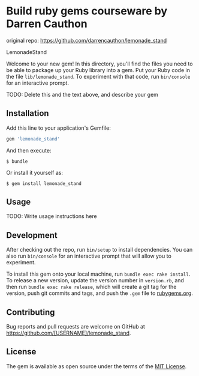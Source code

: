 # Build ruby gems courseware by Darren Cauthon
original repo: https://github.com/darrencauthon/lemonade_stand

LemonadeStand

Welcome to your new gem! In this directory, you'll find the files you need to be able to package up your Ruby library into a gem. Put your Ruby code in the file `lib/lemonade_stand`. To experiment with that code, run `bin/console` for an interactive prompt.

TODO: Delete this and the text above, and describe your gem

## Installation

Add this line to your application's Gemfile:

```ruby
gem 'lemonade_stand'
```

And then execute:

    $ bundle

Or install it yourself as:

    $ gem install lemonade_stand

## Usage

TODO: Write usage instructions here

## Development

After checking out the repo, run `bin/setup` to install dependencies. You can also run `bin/console` for an interactive prompt that will allow you to experiment.

To install this gem onto your local machine, run `bundle exec rake install`. To release a new version, update the version number in `version.rb`, and then run `bundle exec rake release`, which will create a git tag for the version, push git commits and tags, and push the `.gem` file to [rubygems.org](https://rubygems.org).

## Contributing

Bug reports and pull requests are welcome on GitHub at https://github.com/[USERNAME]/lemonade_stand.


## License

The gem is available as open source under the terms of the [MIT License](http://opensource.org/licenses/MIT).

